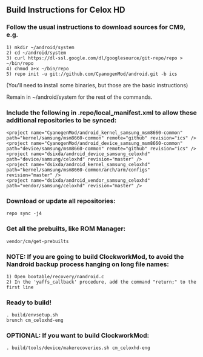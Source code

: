 ## Build Instructions for Celox HD


### Follow the usual instructions to download sources for CM9, e.g.
```
1) mkdir ~/android/system
2) cd ~/android/system
3) curl https://dl-ssl.google.com/dl/googlesource/git-repo/repo > ~/bin/repo
4) chmod a+x ~/bin/repo
5) repo init -u git://github.com/CyanogenMod/android.git -b ics
```
(You'll need to install some binaries, but those are the basic instructions)

Remain in ~/android/system for the rest of the commands.

### Include the following in .repo/local_manifest.xml to allow these additional repositories to be synced:
```
<project name="CyanogenMod/android_kernel_samsung_msm8660-common" path="kernel/samsung/msm8660-common" remote="github" revision="ics" />
<project name="CyanogenMod/android_device_samsung_msm8660-common" path="device/samsung/msm8660-common" remote="github" revision="ics" />
<project name="dsixda/android_device_samsung_celoxhd" path="device/samsung/celoxhd" revision="master" />
<project name="dsixda/android_kernel_samsung_celoxhd" path="kernel/samsung/msm8660-common/arch/arm/configs" revision="master" />
<project name="dsixda/android_vendor_samsung_celoxhd" path="vendor/samsung/celoxhd" revision="master" />
```

### Download or update all repositories:
```
repo sync -j4
```

### Get all the prebuilts, like ROM Manager:
```
vendor/cm/get-prebuilts
```

### NOTE: If you are going to build ClockworkMod, to avoid the Nandroid backup process hanging on long file names:
```
1) Open bootable/recovery/nandroid.c 
2) In the 'yaffs_callback' procedure, add the command "return;" to the first line
```

### Ready to build!
```
. build/envsetup.sh
brunch cm_celoxhd-eng
```

### OPTIONAL: If you want to build ClockworkMod:
```
. build/tools/device/makerecoveries.sh cm_celoxhd-eng 
```

